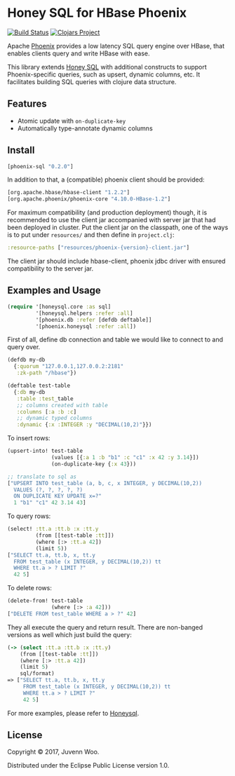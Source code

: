 # Honey SQL for HBase Phoenix

[![Build Status](https://travis-ci.org/juvenn/honeysql-phoenix.svg?branch=master)](https://travis-ci.org/juvenn/honeysql-phoenix)
[![Clojars Project](https://img.shields.io/clojars/v/walkingcloud/honeysql-phoenix.svg)](https://clojars.org/walkingcloud/honeysql-phoenix)

Apache [Phoenix](http://phoenix.apache.org) provides a low latency SQL
query engine over HBase, that enables clients query and write HBase
with ease.

This library extends [Honey SQL](https://github.com/jkk/honeysql) with
additional constructs to support Phoenix-specific queries, such as
upsert, dynamic columns, etc. It facilitates building SQL queries
with clojure data structure.

## Features

* Atomic update with `on-duplicate-key`
* Automatically type-annotate dynamic columns

## Install

```clj
[phoenix-sql "0.2.0"]
```

In addition to that, a (compatible) phoenix client should be provided:

```clj
[org.apache.hbase/hbase-client "1.2.2"]
[org.apache.phoenix/phoenix-core "4.10.0-HBase-1.2"]
```

For maximum compatibility (and production deployment) though, it is
recommended to use the client jar accompanied with server jar that had
been deployed in cluster. Put the client jar on the classpath, one of
the ways is to put under `resources/` and then define in
`project.clj`:

```clj
:resource-paths ["resources/phoenix-{version}-client.jar"]
```

The client jar should include hbase-client, phoenix jdbc driver with
ensured compatibility to the server jar.

## Examples and Usage

```clj
(require '[honeysql.core :as sql]
         '[honeysql.helpers :refer :all]
         '[phoenix.db :refer [defdb deftable]]
         '[phoenix.honeysql :refer :all])
```

First of all, define db connection and table we would like to connect to
and query over.

```clj
(defdb my-db
  {:quorum "127.0.0.1,127.0.0.2:2181"
   :zk-path "/hbase"})

(deftable test-table
  {:db my-db
   :table :test_table
   ;; columns created with table
   :columns [:a :b :c]
   ;; dynamic typed columns
   :dynamic {:x :INTEGER :y "DECIMAL(10,2)"}})
```

To insert rows:

```clj
(upsert-into! test-table
              (values [{:a 1 :b "b1" :c "c1" :x 42 :y 3.14}])
              (on-duplicate-key {:x 43}))

;; translate to sql as
["UPSERT INTO test_table (a, b, c, x INTEGER, y DECIMAL(10,2))
  VALUES (?, ?, ?, ?, ?)
  ON DUPLICATE KEY UPDATE x=?"
  1 "b1" "c1" 42 3.14 43]
```

To query rows:

```clj
(select! :tt.a :tt.b :x :tt.y
         (from [[test-table :tt]])
         (where [:> :tt.a 42])
         (limit 5))
["SELECT tt.a, tt.b, x, tt.y
  FROM test_table (x INTEGER, y DECIMAL(10,2)) tt
  WHERE tt.a > ? LIMIT ?"
  42 5]
```

To delete rows:

```clj
(delete-from! test-table
              (where [:> :a 42]))
["DELETE FROM test_table WHERE a > ?" 42]
```

They all execute the query and return result. There are non-banged versions
as well which just build the query:

```clj
(-> (select :tt.a :tt.b :x :tt.y)
    (from [[test-table :tt]])
    (where [:> :tt.a 42])
    (limit 5)
    sql/format)
=> ["SELECT tt.a, tt.b, x, tt.y
     FROM test_table (x INTEGER, y DECIMAL(10,2)) tt
     WHERE tt.a > ? LIMIT ?"
     42 5]
```

For more examples, please refer to [Honeysql](https://github.com/jkk/honeysql).

## License

Copyright © 2017, Juvenn Woo.

Distributed under the Eclipse Public License version 1.0.

